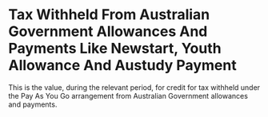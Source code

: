 # Tax Withheld From Australian Government Allowances And Payments Like Newstart, Youth Allowance And Austudy Payment
This is the value, during the relevant period, for credit for tax withheld under the Pay As You Go arrangement from Australian Government allowances and payments.